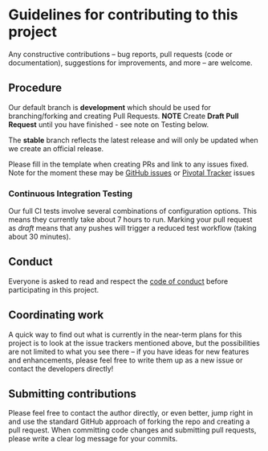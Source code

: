 # Guidelines for contributing to this project

Any constructive contributions &ndash; bug reports, pull requests (code or documentation), suggestions for improvements, and more &ndash; are welcome.

## Procedure

Our default branch is **development** which should be used for branching/forking and creating Pull Requests. **NOTE** Create **Draft Pull Request** until you have finished - see note on Testing below.


The **stable** branch reflects the latest release and will only be updated when we create an official release. 

Please fill in the template when creating PRs and link to any issues fixed. Note for the moment these may be [GitHub issues](https://github.com/sbmlteam/libsbml/issues) or [Pivotal Tracker](https://www.pivotaltracker.com/n/projects/248655) issues

### Continuous Integration Testing

Our full CI tests involve several combinations of configuration options. This means they currently take about 7 hours to run. Marking your pull request as *draft* means that any pushes will trigger a reduced test workflow (taking about 30 minutes).

## Conduct

Everyone is asked to read and respect the [code of conduct](CODE_OF_CONDUCT.md) before participating in this project.

## Coordinating work

A quick way to find out what is currently in the near-term plans for this project is to look at the issue trackers mentioned above, but the possibilities are not limited to what you see there &ndash; if you have ideas for new features and enhancements, please feel free to write them up as a new issue or contact the developers directly!

## Submitting contributions

Please feel free to contact the author directly, or even better, jump right in and use the standard GitHub approach of forking the repo and creating a pull request.  When committing code changes and submitting pull requests, please write a clear log message for your commits.
